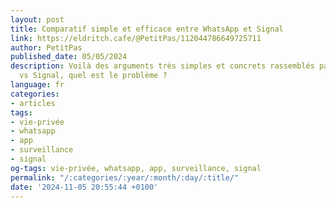 ```yaml
---
layout: post
title: Comparatif simple et efficace entre WhatsApp et Signal
link: https://eldritch.cafe/@PetitPas/112044786649725711
author: PetitPas
published_date: 05/05/2024
description: Voilà des arguments très simples et concrets rassemblés par @rakoo. Whatsapp
  vs Signal, quel est le problème ?
language: fr
categories:
- articles
tags:
- vie-privée
- whatsapp
- app
- surveillance
- signal
og-tags: vie-privée, whatsapp, app, surveillance, signal
permalink: "/:categories/:year/:month/:day/:title/"
date: '2024-11-05 20:55:44 +0100'
---
```

